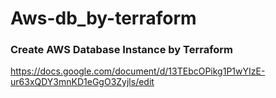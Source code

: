 # Aws-db_by-terraform
### Create AWS Database Instance by Terraform
https://docs.google.com/document/d/13TEbcOPikg1P1wYIzE-ur63xQDY3mnKD1eGgO3Zyjls/edit
